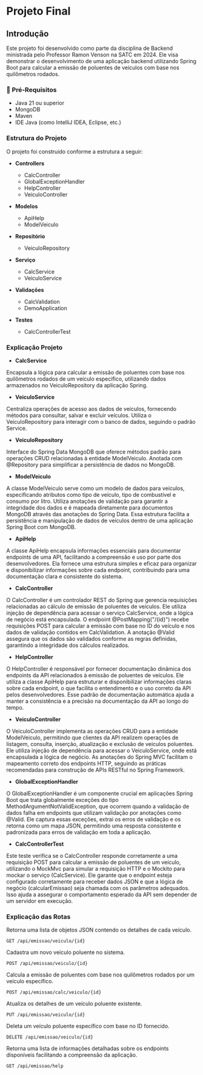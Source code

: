 # **Projeto Final**

## Introdução

Este projeto foi desenvolvido como parte da disciplina de Backend ministrada pelo Professor Ramon Venson na SATC em 2024. Ele visa demonstrar o desenvolvimento de uma aplicação backend utilizando Spring Boot para calcular a emissão de poluentes de veículos com base nos quilômetros rodados.

### 📓 Pré-Requisitos
- Java 21 ou superior
- MongoDB
- Maven
- IDE Java (como IntelliJ IDEA, Eclipse, etc.)

### Estrutura do Projeto

O projeto foi construido conforme a estrutura a seguir:

- **Controllers**
    - CalcController
    - GlobalExceptionHandler
    - HelpController
    - VeiculoController

- **Modelos**
    - ApiHelp
    - ModelVeiculo

- **Repositório**
    - VeiculoRepository

- **Serviço**
    - CalcService
    - VeiculoService


- **Validações**
    - CalcValidation
    - DemoApplication

- **Testes**
    - CalcControllerTest


### Explicação Projeto

- **CalcService**

Encapsula a lógica para calcular a emissão de poluentes com base nos quilômetros rodados de um veículo específico, utilizando dados armazenados no VeiculoRepository da aplicação Spring.

- **VeiculoService**

Centraliza operações de acesso aos dados de veículos, fornecendo métodos para consultar, salvar e excluir veículos. Utiliza o VeiculoRepository para interagir com o banco de dados, seguindo o padrão Service.

- **VeiculoRepository**

Interface do Spring Data MongoDB que oferece métodos padrão para operações CRUD relacionadas à entidade ModelVeiculo. Anotada com @Repository para simplificar a persistência de dados no MongoDB.

- **ModelVeiculo**

A classe ModelVeiculo serve como um modelo de dados para veículos, especificando atributos como tipo de veículo, tipo de combustível e consumo por litro. Utiliza anotações de validação para garantir a integridade dos dados e é mapeada diretamente para documentos MongoDB através das anotações do Spring Data. Essa estrutura facilita a persistência e manipulação de dados de veículos dentro de uma aplicação Spring Boot com MongoDB.

- **ApiHelp**

A classe ApiHelp encapsula informações essenciais para documentar endpoints de uma API, facilitando a compreensão e uso por parte dos desenvolvedores. Ela fornece uma estrutura simples e eficaz para organizar e disponibilizar informações sobre cada endpoint, contribuindo para uma documentação clara e consistente do sistema.

- **CalcController**

O CalcController é um controlador REST do Spring que gerencia requisições relacionadas ao cálculo de emissão de poluentes de veículos. Ele utiliza injeção de dependência para acessar o serviço CalcService, onde a lógica de negócio está encapsulada. O endpoint @PostMapping("/{id}") recebe requisições POST para calcular a emissão com base no ID do veículo e nos dados de validação contidos em CalcValidation. A anotação @Valid assegura que os dados são validados conforme as regras definidas, garantindo a integridade dos cálculos realizados.

- **HelpController**

O HelpController é responsável por fornecer documentação dinâmica dos endpoints da API relacionados à emissão de poluentes de veículos. Ele utiliza a classe ApiHelp para estruturar e disponibilizar informações claras sobre cada endpoint, o que facilita o entendimento e o uso correto da API pelos desenvolvedores. Esse padrão de documentação automática ajuda a manter a consistência e a precisão na documentação da API ao longo do tempo.

- **VeiculoController**

O VeiculoController implementa as operações CRUD para a entidade ModelVeiculo, permitindo que clientes da API realizem operações de listagem, consulta, inserção, atualização e exclusão de veículos poluentes. Ele utiliza injeção de dependência para acessar o VeiculoService, onde está encapsulada a lógica de negócio. As anotações do Spring MVC facilitam o mapeamento correto dos endpoints HTTP, seguindo as práticas recomendadas para construção de APIs RESTful no Spring Framework.

- **GlobalExceptionHandler**

O GlobalExceptionHandler é um componente crucial em aplicações Spring Boot que trata globalmente exceções do tipo MethodArgumentNotValidException, que ocorrem quando a validação de dados falha em endpoints que utilizam validação por anotações como @Valid. Ele captura essas exceções, extrai os erros de validação e os retorna como um mapa JSON, permitindo uma resposta consistente e padronizada para erros de validação em toda a aplicação.

- **CalcControllerTest**

Este teste verifica se o CalcController responde corretamente a uma requisição POST para calcular a emissão de poluentes de um veículo, utilizando o MockMvc para simular a requisição HTTP e o Mockito para mockar o serviço (CalcService). Ele garante que o endpoint esteja configurado corretamente para receber dados JSON e que a lógica de negócio (calcularEmissao) seja chamada com os parâmetros adequados. Isso ajuda a assegurar o comportamento esperado da API sem depender de um servidor em execução.

### Explicação das Rotas

Retorna uma lista de objetos JSON contendo os detalhes de cada veículo.
```
GET /api/emissao/veiculo/{id}
```

Cadastra um novo veículo poluente no sistema.
```
POST /api/emissao/veiculo/{id}
```

Calcula a emissão de poluentes com base nos quilômetros rodados por um veículo específico.
```
POST /api/emissao/calc/veiculo/{id}
```

Atualiza os detalhes de um veículo poluente existente.
```
PUT /api/emissao/veiculo/{id}
```

Deleta um veículo poluente específico com base no ID fornecido.
```
DELETE /api/emissao/veiculo/{id}
```

Retorna uma lista de informações detalhadas sobre os endpoints disponíveis facilitando a compreensão da aplicação.
```
GET /api/emissao/help
```


